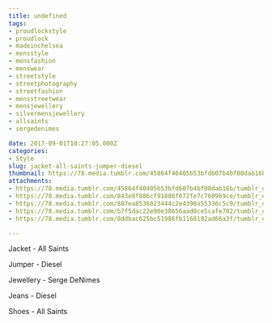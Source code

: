 ```yaml
---
title: undefined
tags:
- proudlockstyle
- proudlock
- madeinchelsea
- mensstyle
- mensfashion
- menswear
- streetstyle
- streetphotography
- streetfashion
- mensstreetwear
- mensjewellery
- silvermensjewellery
- allsaints
- sergedenimes

date: 2017-09-01T10:27:05.000Z
categories:
- Style
slug: jacket-all-saints-jumper-diesel
thumbnail: https://78.media.tumblr.com/45864f40405b53bfd607b4bf00dab16b/tumblr_ovljgiL4z41rhrm24o1_540.jpg
attachments:
- https://78.media.tumblr.com/45864f40405b53bfd607b4bf00dab16b/tumblr_ovljgiL4z41rhrm24o1_1280.jpg
- https://78.media.tumblr.com/843e8f886cf91886f072fe7c760969ce/tumblr_ovljgiL4z41rhrm24o2_1280.jpg
- https://78.media.tumblr.com/887ea8536023444c2e4390a55336c5c9/tumblr_ovljgiL4z41rhrm24o3_1280.jpg
- https://78.media.tumblr.com/b7f5dac22e90e38656aad0ce5cafe702/tumblr_ovljgiL4z41rhrm24o4_1280.jpg
- https://78.media.tumblr.com/8ddbac625bc51986fb1168192ad66a3f/tumblr_ovljgiL4z41rhrm24o5_1280.jpg

---
```


Jacket - All Saints 

  Jumper - Diesel  

  Jewellery - Serge DeNimes  

  Jeans - Diesel 

  Shoes - All Saints
